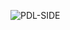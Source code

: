 ![PDL-SIDE](https://user-images.githubusercontent.com/98745874/162018107-f9c1bbcb-308e-4b34-a17f-6d26996a7e6b.PNG)
